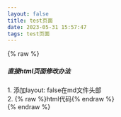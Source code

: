 ```yaml
---
layout: false
title: test页面
date: 2023-05-31 15:57:47
tags: test页面
---
```


{% raw %}
<!DOCTYPE html>
<html lang="en">
<head>
  <meta charset="UTF-8">
  <meta http-equiv="X-UA-Compatible" content="IE=edge">
  <meta name="viewport" content="width=device-width, initial-scale=1.0">
  <title>Document</title>
</head>
<body>
  <h5>直接html页面修改办法</h5>
  <div>1. 添加layout: false在md文件头部</div>
  <div>2. {% raw %}html代码{% endraw %}</div>
</body>
</html>
{% endraw %}